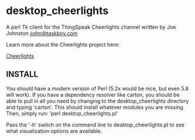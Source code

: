 # desktop_cheerlights
A perl Tk client for the ThingSpeak Cheerlights channel written by 
Joe Johnston <jjohn@taskboy.com>

Learn more about the Cheerlights project here:

[Cheerlights](http://cheerlights.com/)

## INSTALL

You should have a modern version of Perl (5.2x would be nice, but even 5.8 will work).  If you have
a dependency resolver like carton, you should be able to pull in all you need by changing to the
desktop_cheerlights directory and typing 'carton'.  This should install whatever modules you are
missing.  Then, simply run: 'perl desktop_cheerlights.pl'

Pass the '-h' switch on the command line to desktop_cheerlights.pl to see what visualization options
are available.

